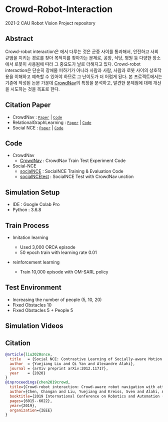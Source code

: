 # Crowd-Robot-Interaction
2021-2 CAU Robot Vision Project repository

## Abstract
Crowd-robot interaction은 에서 다루는 것은 군중 사이를 통과해서, 안전하고 사회 규범을 지키는 경로를 찾아 목적지를 찾아가는 문제로, 공장, 식당, 병원 등 다양한 장소에서 로봇이 사용됨에 따라 그 중요도가 날로 더해지고 있다. 
Crowd-robot interaction은 단순히 장애물 피하기가 아니라  사람과 사람, 사람과 로봇 사이의 상호작용을 이해하고 예측할 수 있어야 하므로 그 난이도가 더 어렵게 된다. 
본 프로젝트에서는 기존에 작성된 논문 가운데 [CrowdNav](https://arxiv.org/abs/1809.08835)의 특징을 분석하고, 발견한 문제점에 대해 개선을 시도하는 것을 목표로 한다.

## Citation Paper
- CrowdNav : [`Paper`](https://arxiv.org/abs/1809.08835) | [`Code`](https://github.com/vita-epfl/CrowdNav)
- RelationalGraphLearning : [`Paper`](https://arxiv.org/abs/1909.13165) | [`Code`](https://github.com/ChanganVR/RelationalGraphLearning)
- Social NCE : [`Paper`](https://arxiv.org/abs/2012.11717) | [`Code`](https://github.com/vita-epfl/social-nce)

## Code
- CrowdNav
  - [CrowdNav](crowd_nav.ipynb) : CrowdNav Train Test Experiment Code
- Social-NCE
  - [socialNCE](socialNCE_styoo.ipynb) : SocialNCE Training & Evaluation Code
  - [socialNCEtest](SocialNCEtest.ipynb) : SocialNCE Test with CrowdNav unction

## Simulation Setup
- IDE : Google Colab Pro
- Python : 3.6.8

## Train Process
- Imitation learning
  - Used 3,000 ORCA episode
  - 50 epoch train with learning rate 0.01

- reinforcement learning
  - Train 10,000 episode with OM-SARL policy

## Test Environment
- Increasing the number of people (5, 10, 20)
- Fixed Obstacles 10
- Fixed Obstacles 5 + People 5

  
## Simulation Videos


 
## Citation
```bibtex
@article{liu2020snce,
  title   = {Social NCE: Contrastive Learning of Socially-aware Motion Representations},
  author  = {Yuejiang Liu and Qi Yan and Alexandre Alahi},
  journal = {arXiv preprint arXiv:2012.11717},
  year    = {2020}
}
@inproceedings{chen2019crowd,
  title={Crowd-robot interaction: Crowd-aware robot navigation with attention-based deep reinforcement learning},
  author={Chen, Changan and Liu, Yuejiang and Kreiss, Sven and Alahi, Alexandre},
  booktitle={2019 International Conference on Robotics and Automation (ICRA)},
  pages={6015--6022},
  year={2019},
  organization={IEEE}
}
```
